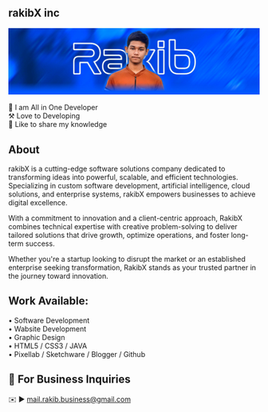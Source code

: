 ## rakibX inc
[<img src='https://raw.githubusercontent.com/Abdur-Rakib-Talukder/Abdur-Rakib-Talukder/refs/heads/main/Image/Rakib.jpg' alt='Rakib'>](https://github.com/Abdur-Rakib-Talukder/)
<p>
👑 I am All in One Developer <br> 
⚒️ Love to Developing <br> 
💭 Like to share my knowledge </p> 


## About
rakibX is a cutting-edge software solutions company dedicated to transforming ideas into powerful, scalable, and efficient technologies. Specializing in custom software development, artificial intelligence, cloud solutions, and enterprise systems, rakibX empowers businesses to achieve digital excellence.

With a commitment to innovation and a client-centric approach, RakibX combines technical expertise with creative problem-solving to deliver tailored solutions that drive growth, optimize operations, and foster long-term success.

Whether you're a startup looking to disrupt the market or an established enterprise seeking transformation, RakibX stands as your trusted partner in the journey toward innovation.

## Work Available: 
• Software Development <br> 
• Wabsite Development <br>
• Graphic Design <br>
• HTML5 / CSS3 / JAVA <br>
• Pixellab / Sketchware / Blogger / Github <br>


## 📧 For Business Inquiries 
✉️ ► mail.rakib.business@gmail.com
